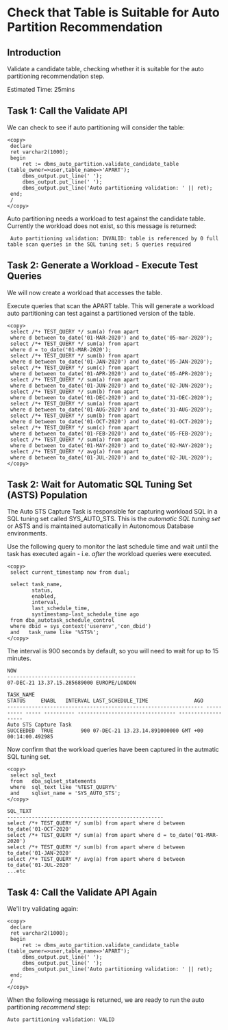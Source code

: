 # Check that Table is Suitable for Auto Partition Recommendation

## Introduction

 Validate a candidate table, checking whether it is suitable for the auto partitioning recommendation step.

 Estimated Time: 25mins

## Task 1: Call the Validate API

We can check to see if auto partitioning will consider the table:

    <copy>
     declare
     ret varchar2(1000);
     begin
         ret := dbms_auto_partition.validate_candidate_table (table_owner=>user,table_name=>'APART');
         dbms_output.put_line(' ');
         dbms_output.put_line(' ');
         dbms_output.put_line('Auto partitioning validation: ' || ret);
     end;
     /
    </copy>

Auto partitioning needs a workload to test against the candidate table. Currently the workload does not exist, so this message is returned:

`````
 Auto partitioning validation: INVALID: table is referenced by 0 full table scan queries in the SQL tuning set; 5 queries required
`````

## Task 2: Generate a Workload - Execute Test Queries

We will now create a workload that accesses the table. 

Execute queries that scan the APART table. This will generate a workload auto partitioning can test against a partitioned version of the table.

    <copy>
     select /*+ TEST_QUERY */ sum(a) from apart 
     where d between to_date('01-MAR-2020') and to_date('05-mar-2020');
     select /*+ TEST_QUERY */ sum(a) from apart 
     where d = to_date('01-MAR-2020');
     select /*+ TEST_QUERY */ sum(b) from apart 
     where d between to_date('01-JAN-2020') and to_date('05-JAN-2020');
     select /*+ TEST_QUERY */ sum(c) from apart 
     where d between to_date('01-APR-2020') and to_date('05-APR-2020');
     select /*+ TEST_QUERY */ sum(a) from apart 
     where d between to_date('01-JUN-2020') and to_date('02-JUN-2020');
     select /*+ TEST_QUERY */ sum(b) from apart 
     where d between to_date('01-DEC-2020') and to_date('31-DEC-2020');
     select /*+ TEST_QUERY */ sum(a) from apart 
     where d between to_date('01-AUG-2020') and to_date('31-AUG-2020');
     select /*+ TEST_QUERY */ sum(b) from apart 
     where d between to_date('01-OCT-2020') and to_date('01-OCT-2020');
     select /*+ TEST_QUERY */ sum(c) from apart 
     where d between to_date('01-FEB-2020') and to_date('05-FEB-2020');
     select /*+ TEST_QUERY */ sum(a) from apart 
     where d between to_date('01-MAY-2020') and to_date('02-MAY-2020');
     select /*+ TEST_QUERY */ avg(a) from apart 
     where d between to_date('01-JUL-2020') and to_date('02-JUL-2020');
    </copy>

## Task 2: Wait for Automatic SQL Tuning Set (ASTS) Population

The Auto STS Capture Task is responsible for capturing workload SQL in a SQL tuning set called SYS\_AUTO\_STS. This is the _automatic SQL tuning set_ or ASTS and is maintained automatically in Autonomous Database environments. 

Use the following query to monitor the last schedule time and wait until the task has executed again - i.e. _after_ the workload queries were executed.

    <copy>
     select current_timestamp now from dual;
     
     select task_name,
            status,
            enabled,
            interval,
            last_schedule_time, 
            systimestamp-last_schedule_time ago 
     from dba_autotask_schedule_control 
     where dbid = sys_context('userenv','con_dbid') 
     and   task_name like '%STS%';
    </copy>

The interval is 900 seconds by default, so you will need to wait for up to 15 minutes.

`````
NOW
------------------------------------------
07-DEC-21 13.37.15.285689000 EUROPE/LONDON

TASK_NAME                                                        STATUS     ENABL   INTERVAL LAST_SCHEDULE_TIME               AGO                
---------------------------------------------------------------- ---------- ----- ---------- -------------------------------- -------------------
Auto STS Capture Task                                            SUCCEEDED  TRUE         900 07-DEC-21 13.23.14.891000000 GMT +00 00:14:00.492985

`````
Now confirm that the workload queries have been captured in the autmatic SQL tuning set.

    <copy>
     select sql_text 
     from   dba_sqlset_statements 
     where  sql_text like '%TEST_QUERY%'
     and    sqlset_name = 'SYS_AUTO_STS';
    </copy>

`````
SQL_TEXT                                                                                                                                              
---------------------------------------------------
select /*+ TEST_QUERY */ sum(b) from apart where d between to_date('01-OCT-2020'                                                                      
select /*+ TEST_QUERY */ sum(a) from apart where d = to_date('01-MAR-2020')                                                                           
select /*+ TEST_QUERY */ sum(b) from apart where d between to_date('01-JAN-2020'                                                                      
select /*+ TEST_QUERY */ avg(a) from apart where d between to_date('01-JUL-2020'   
...etc
`````

## Task 4: Call the Validate API Again

We'll try validating again:

    <copy>
     declare
     ret varchar2(1000);
     begin
         ret := dbms_auto_partition.validate_candidate_table (table_owner=>user,table_name=>'APART');
         dbms_output.put_line(' ');
         dbms_output.put_line(' ');
         dbms_output.put_line('Auto partitioning validation: ' || ret);
     end;
     /
    </copy>

When the following message is returned, we are ready to run the auto partitioning _recommend_ step:

`````
Auto partitioning validation: VALID
`````
